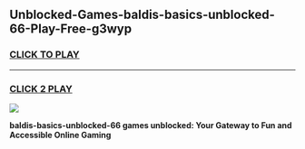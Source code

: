 
## Unblocked-Games-baldis-basics-unblocked-66-Play-Free-g3wyp
<h3>
<a href="https://premium76.site?title=baldis-basics-unblocked-66&ref=12A">CLICK TO PLAY</a></h3>
<hr>

<h3>
<a href="https://premium76.site?title=baldis-basics-unblocked-66&ref=12A">CLICK 2 PLAY</a>
  
</h3>

<a href="https://premium76.site?title=baldis-basics-unblocked-66&ref=12A"><img src="https://clearcache.store/games.png"></a>


**baldis-basics-unblocked-66 games unblocked: Your Gateway to Fun and Accessible Online Gaming**
